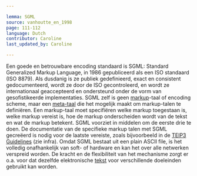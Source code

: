 ```yaml
---

lemma: SGML
source: vanhoutte_en_1998
page: 111-112
language: Dutch
contributor: Caroline
last_updated_by: Caroline

---
```


Een goede en betrouwbare encoding standaard is SGML: Standard Generalized Markup Language, in 1986 gepubliceerd als een ISO standaard (ISO 8879). Als dusdanig is ze publiek gedefinieerd, exact en consistent gedocumenteerd, wordt ze door de ISO gecontroleerd, en wordt ze internationaal geaccepteerd en ondersteund onder de vorm van gesofistikeerde implementaties. SGML zelf is geen [markup](markup.html)-taal of encoding scheme, maar een [meta-taal](metalanguage.html) die het mogelijk maakt om markup-talen te definiëren. Een markup-taal moet specifiëren welke markup toegestaan is, welke markup vereist is, hoe de markup onderscheiden wordt van de tekst en wat de markup betekent. SGML voorziet in middelen om de eerste drie te doen. De documentatie van de specifieke markup talen met SGML gecreëerd is nodig voor de laatste vereiste, zoals bijvoorbeeld in de [TEIP3 Guidelines](TEIGuidelines.html) (zie infra). Omdat SGML bestaat uit een plain ASCII file, is het volledig onafhankelijk van soft- of hardware en kan het over alle netwerken verspreid worden. De kracht en de flexibiliteit van het mechanisme zorgt er o.a. voor dat dezelfde elektronische [tekst](text.html) voor verschillende doeleinden gebruikt kan worden.

